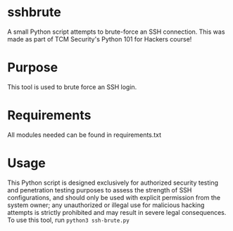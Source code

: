 # sshbrute
A small Python script attempts to brute-force an SSH connection. This was made as part of TCM Security's Python 101 for Hackers course!

# Purpose
This tool is used to brute force an SSH login.

# Requirements
All modules needed can be found in requirements.txt

# Usage
This Python script is designed exclusively for authorized security testing and penetration testing purposes to assess the strength of SSH configurations, and should only be used with explicit permission from the system owner; any unauthorized or illegal use for malicious hacking attempts is strictly prohibited and may result in severe legal consequences. To use this tool, run `python3 ssh-brute.py`
